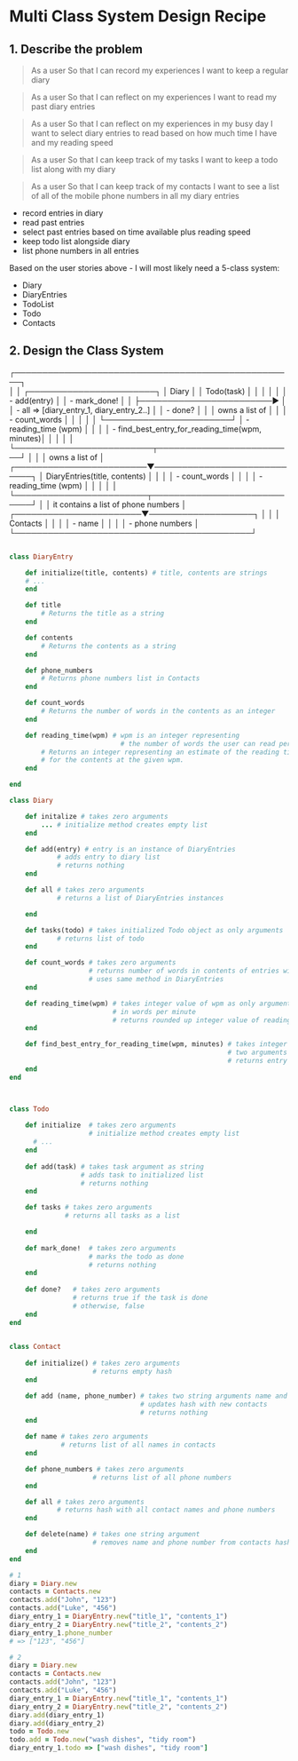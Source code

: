 # Multi Class System Design Recipe

## 1. Describe the problem

> As a user
> So that I can record my experiences
> I want to keep a regular diary

> As a user
> So that I can reflect on my experiences
> I want to read my past diary entries

> As a user
> So that I can reflect on my experiences in my busy day
> I want to select diary entries to read based on how much time I have and my reading speed

> As a user
> So that I can keep track of my tasks
> I want to keep a todo list along with my diary

> As a user
> So that I can keep track of my contacts
> I want to see a list of all of the mobile phone numbers in all my diary entries

- record entries in diary
- read past entries
- select past entries based on time available plus reading speed
- keep todo list alongside diary
- list phone numbers in all entries

Based on the user stories above - I will most likely need a 5-class system: 
 - Diary
 - DiaryEntries
 - TodoList
 - Todo
 - Contacts 

## 2. Design the Class System                                                                               
 ┌───────────────────────────────────────────────────┐                        
 │                                                   │                        ┌───────────────────────┐
 │   Diary                                           │                        │  Todo(task)           │
 │                                                   │                        │                       │
 │   - add(entry)                                    │                        │  - mark_done!         │
 │                                                   ├────────────────────────►                       │
 │   - all => [diary_entry_1, diary_entry_2..]       │                        │  - done?              │
 │                                                   │    owns a list of      │                       │
 │   - count_words                                   │                        │                       │
 │                                                   │                        └───────────────────────┘
 │   - reading_time (wpm)                            │
 │                                                   │
 │   - find_best_entry_for_reading_time(wpm, minutes)│
 │                                                   │
 │                                                   │
 └─────────────────────────┬─────────────────────────┘
                           │
                           │
                           │  owns a list of
                           │
  ┌────────────────────────▼────────────────────────────┐
  │  DiaryEntries(title, contents)                      │
  │                                                     │
  │  - count_words                                      │
  │                                                     │ 
  │  - reading_time (wpm)                               │
  │                                                     │
  │                                                     │
  └────────────────────────┬────────────────────────────┘
                           │
                           │  it contains a list of phone numbers
                           │
   ┌───────────────────────▼───────────────────┐
   │                                           │
   │ Contacts                                  │
   │                                           │
   │ - name                                    │
   │                                           │
   │ - phone numbers                           │
   └───────────────────────────────────────────┘
               
```ruby

class DiaryEntry

    def initialize(title, contents) # title, contents are strings
    # ...
    end

    def title
        # Returns the title as a string
    end

    def contents
        # Returns the contents as a string
    end

    def phone_numbers
        # Returns phone numbers list in Contacts
    end

    def count_words
        # Returns the number of words in the contents as an integer
    end

    def reading_time(wpm) # wpm is an integer representing
                            # the number of words the user can read per minute
        # Returns an integer representing an estimate of the reading time in minutes
        # for the contents at the given wpm.
    end

end

class Diary

    def initalize # takes zero arguments
        ... # initialize method creates empty list
    end

    def add(entry) # entry is an instance of DiaryEntries
            # adds entry to diary list
            # returns nothing
    end 

    def all # takes zero arguments
            # returns a list of DiaryEntries instances

    end

    def tasks(todo) # takes initialized Todo object as only arguments
            # returns list of todo
    end

    def count_words # takes zero arguments
                    # returns number of words in contents of entries within list
                    # uses same method in DiaryEntries
    end

    def reading_time(wpm) # takes integer value of wpm as only argument, representing reading speed
                          # in words per minute
                          # returns rounded up integer value of reading_time
    end

    def find_best_entry_for_reading_time(wpm, minutes) # takes integer values of wpm and minutes as
                                                       # two arguments
                                                       # returns entry with longest reading time that does not exceed wpm  # * minutes
    end
end



class Todo 
    
    def initialize  # takes zero arguments
                    # initialize method creates empty list
      # ...
    end
  
    def add(task) # takes task argument as string
                  # adds task to initialized list
                  # returns nothing
    end

    def tasks # takes zero arguments
              # returns all tasks as a list

    end
  
    def mark_done!  # takes zero arguments
                    # marks the todo as done
                    # returns nothing
    end
  
    def done?   # takes zero arguments
                # returns true if the task is done
                # otherwise, false
    end
end

 
class Contact
    
    def initialize() # takes zero arguments
                     # returns empty hash
    end

    def add (name, phone_number) # takes two string arguments name and phone_number
                                 # updates hash with new contacts
                                 # returns nothing
    end

    def name # takes zero arguments
             # returns list of all names in contacts
    end

    def phone_numbers # takes zero arguments
                     # returns list of all phone numbers        
    end

    def all # takes zero arguments
            # returns hash with all contact names and phone numbers
    end

    def delete(name) # takes one string argument
                     # removes name and phone number from contacts hash
    end
end


```




``` ruby
# 1
diary = Diary.new
contacts = Contacts.new
contacts.add("John", "123")
contacts.add("Luke", "456")
diary_entry_1 = DiaryEntry.new("title_1", "contents_1")
diary_entry_2 = DiaryEntry.new("title_2", "contents_2")
diary_entry_1.phone_number 
# => ["123", "456"]

# 2
diary = Diary.new
contacts = Contacts.new
contacts.add("John", "123")
contacts.add("Luke", "456")
diary_entry_1 = DiaryEntry.new("title_1", "contents_1")
diary_entry_2 = DiaryEntry.new("title_2", "contents_2")
diary.add(diary_entry_1)
diary.add(diary_entry_2)
todo = Todo.new
todo.add = Todo.new("wash dishes", "tidy room")
diary_entry_1.todo => ["wash dishes", "tidy room"]


```